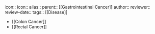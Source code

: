 icon:: 
icon::
alias::
parent:: [[Gastrointestinal Cancer]] 
author::
reviewer::
review-date::
tags:: [[Disease]]

- [[Colon Cancer]]
- [[Rectal Cancer]]